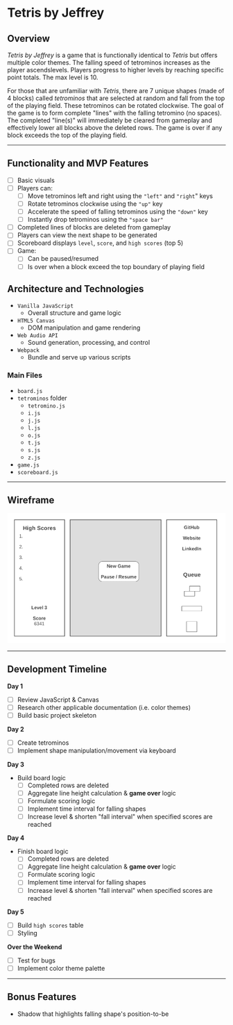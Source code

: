 # Tetris by Jeffrey
## Overview
*Tetris by Jeffrey* is a game that is functionally identical to *Tetris* but offers multiple color themes. The falling speed of tetrominos increases as the player ascendslevels. Players progress to higher levels by reaching specific point totals. The max level is 10.

For those that are unfamiliar with *Tetris*, there are 7 unique shapes (made of 4 blocks) called *tetrominos* that are selected at random and fall from the top of the playing field. These tetrominos can be rotated clockwise. The goal of the game is to form complete "lines" with the falling tetromino (no spaces). The completed "line(s)" will immediately be cleared from gameplay and effectively lower all blocks above the deleted rows. The game is over if any block exceeds the top of the playing field.

---

## Functionality and MVP Features
- [ ] Basic visuals
- [ ] Players can:
    - [ ] Move tetrominos left and right using the `"left"` and `"right`" keys
    - [ ] Rotate tetrominos clockwise using the `"up"` key
    - [ ] Accelerate the speed of falling tetrominos using the `"down"` key
    - [ ] Instantly drop tetrominos using the `"space bar"`
- [ ] Completed lines of blocks are deleted from gameplay
- [ ] Players can view the next shape to be generated
- [ ] Scoreboard displays `level`, `score`, and `high scores` (top 5)
- [ ] Game:
    - [ ] Can be paused/resumed
    - [ ] Is over when a block exceed the top boundary of playing field

## Architecture and Technologies
* `Vanilla JavaScript`
    * Overall structure and game logic
* `HTML5 Canvas`
    * DOM manipulation and game rendering
* `Web Audio API`
    * Sound generation, processing, and control
* `Webpack`
    * Bundle and serve up various scripts

### Main Files
* `board.js`
* `tetrominos` folder
    * `tetromino.js`
    * `i.js`
    * `j.js`
    * `l.js`
    * `o.js`
    * `t.js`
    * `s.js`
    * `z.js`
* `game.js`
* `scoreboard.js`

---
## Wireframe

<img src="./assets/images/wireframe.png"/>

---
## Development Timeline
**Day 1**
- [ ] Review JavaScript & Canvas
- [ ] Research other applicable documentation (i.e. color themes)
- [ ] Build basic project skeleton

**Day 2**
- [ ] Create tetrominos
- [ ] Implement shape manipulation/movement via keyboard

**Day 3**
- Build board logic
    - [ ] Completed rows are deleted
    - [ ] Aggregate line height calculation & **game over** logic
    - [ ] Formulate scoring logic
    - [ ] Implement time interval for falling shapes
    - [ ] Increase level & shorten "fall interval" when specified scores are reached

**Day 4**
- Finish board logic
    - [ ] Completed rows are deleted
    - [ ] Aggregate line height calculation & **game over** logic
    - [ ] Formulate scoring logic
    - [ ] Implement time interval for falling shapes
    - [ ] Increase level & shorten "fall interval" when specified scores are reached

**Day 5**
- [ ] Build `high scores` table
- [ ] Styling

**Over the Weekend**
- [ ] Test for bugs
- [ ] Implement color theme palette

---
## Bonus Features
* Shadow that highlights falling shape's position-to-be